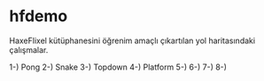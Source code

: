 # hfdemo
HaxeFlixel kütüphanesini öğrenim amaçlı çıkartılan yol haritasındaki çalışmalar.

1-) Pong
2-) Snake
3-) Topdown
4-) Platform
5-) 
6-) 
7-) 
8-) 